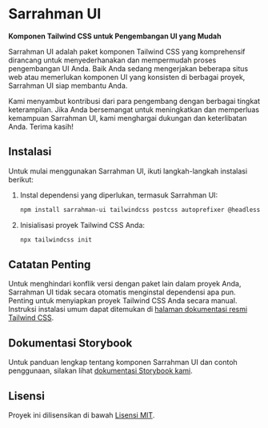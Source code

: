 # Sarrahman UI

**Komponen Tailwind CSS untuk Pengembangan UI yang Mudah**

Sarrahman UI adalah paket komponen Tailwind CSS yang komprehensif dirancang untuk menyederhanakan dan mempermudah proses pengembangan UI Anda. Baik Anda sedang mengerjakan beberapa situs web atau memerlukan komponen UI yang konsisten di berbagai proyek, Sarrahman UI siap membantu Anda.

Kami menyambut kontribusi dari para pengembang dengan berbagai tingkat keterampilan. Jika Anda bersemangat untuk meningkatkan dan memperluas kemampuan Sarrahman UI, kami menghargai dukungan dan keterlibatan Anda. Terima kasih!

## Instalasi

Untuk mulai menggunakan Sarrahman UI, ikuti langkah-langkah instalasi berikut:

1. Instal dependensi yang diperlukan, termasuk Sarrahman UI:

   ```bash
   npm install sarrahman-ui tailwindcss postcss autoprefixer @headlessui/react
   ```

2. Inisialisasi proyek Tailwind CSS Anda:

   ```bash
   npx tailwindcss init
   ```

## Catatan Penting

Untuk menghindari konflik versi dengan paket lain dalam proyek Anda, Sarrahman UI tidak secara otomatis menginstal dependensi apa pun. Penting untuk menyiapkan proyek Tailwind CSS Anda secara manual. Instruksi instalasi umum dapat ditemukan di [halaman dokumentasi resmi Tailwind CSS](https://tailwindcss.com/docs/installation).

## Dokumentasi Storybook

Untuk panduan lengkap tentang komponen Sarrahman UI dan contoh penggunaan, silakan lihat [dokumentasi Storybook kami](https://sarrahman-ui.vercel.app).

## Lisensi

Proyek ini dilisensikan di bawah [Lisensi MIT](LICENSE).
